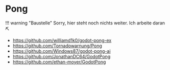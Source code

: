 # Pong

!!! warning "Baustelle"
    Sorry, hier steht noch nichts weiter. Ich arbeite daran ⛏

- https://github.com/williamd1k0/godot-pong-ex
- https://github.com/Tornadowarnung/Pong
- https://github.com/Windows87/godot-pong-ai
- https://github.com/JonathanDC64/GodotPong
- https://github.com/ethan-moyer/GodotPong
